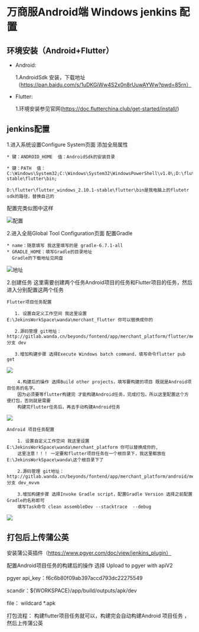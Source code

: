 # 万商服Android端 Windows jenkins 配置

##  环境安装（Android+Flutter）

* Android:

  1.AndroidSdk 安装，下载地址（https://pan.baidu.com/s/1uDKGiWw4S2x0n8rUuwAYWw?pwd=85rn）

* Flutter:

   1.环境安装参见官网(https://doc.flutterchina.club/get-started/install/)

## jenkins配置


   1.进入系统设置Configure System页面 添加全局属性

    * 键：ANDROID_HOME  值：AndroidSdk的安装目录

    * 键：PATH  值：C:\Windows\System32;C:\Windows\System32\WindowsPowerShell\v1.0\;D:\flutter\flutter_windows_2.10.1-stable\flutter\bin;

    D:\flutter\flutter_windows_2.10.1-stable\flutter\bin是我电脑上的flutetr sdk的路径，替换自己的


 配置完类似图中这样

 ![配置](https://gitee.com/wangxiongtao/mark-down-img/raw/master/img/%E5%BE%AE%E4%BF%A1%E6%88%AA%E5%9B%BE_20220812105709.png)

  2.进入全局Global Tool Configuration页面 配置Gradle

    * name：随意填写 我这里填写的是 gradle-6.7.1-all
    * GRADLE_HOME：填写Gradle的目录地址
      Gradle的下载地址见网盘

![地址](https://gitee.com/wangxiongtao/mark-down-img/raw/master/img/Gradle_20220812140136.png)

2.创建任务 这里需要创建两个任务Android项目的任务和Flutter项目的任务，然后进入分别配置这两个任务

    Flutter项目任务配置

       1. 设置自定义工作空间 我这里设置 E:\JekinsWorkSpace\wanda\merchant_flutter 你可以替换成你的

       2.源码管理 git地址：http://gitlab.wanda.cn/beyonds/fontend/app/merchant_platform/flutter/merchant_flutter.git 分支 dev

       3.增加构建步骤 选择Execute Windows batch command，填写命令flutter pub get

  ![](https://gitee.com/wangxiongtao/mark-down-img/raw/master/img/build20220812142516.png)

        4.构建后的操作 选择Build other projects，填写要构建的项目 既就是Android项目任务的名字。
        因为必须要等flutter构建完 才能构建Android任务，完成打包，所以这里配置这个方便打包，否则就是需要
        构建完flutter任务后，再去手动构建Android任务


 ![](https://gitee.com/wangxiongtao/mark-down-img/raw/master/img/build_after20220812142817.png)

    Android 项目任务配置

        1. 设置自定义工作空间 我这里设置 E:\JekinsWorkSpace\wanda\merchant_platform 你可以替换成你的,
        这里注意！！！ 一定要和flutter项目任务在一个根目录下，我这里都放在E:\JekinsWorkSpace\wanda\这个根目录下了

        2.源码管理 git地址：http://gitlab.wanda.cn/beyonds/fontend/app/merchant_platform/android/merchant_platform.git 分支 dev_mvvm

        3.增加构建步骤 选择Invoke Gradle script，配置Gradle Version 选择之前配置Gradle的名称即可
        填写Task命令 clean assembleDev --stacktrace  --debug
![](https://gitee.com/wangxiongtao/mark-down-img/raw/master/img/task_20220812150704.png)



  ## 打包后上传蒲公英

  安装蒲公英插件（https://www.pgyer.com/doc/view/jenkins_plugin）

  配置Android项目任务的构建后的操作 选择 Upload to pgyer with apiV2

  pgyer api_key：f6c6b80f09ab397accd793dc22275549

  scandir：${WORKSPACE}/app/build/outputs/apk/dev

  file：  wildcard *.apk


打包流程： 构建flutter项目任务就可以，构建完会自动构建Android 项目任务 ，然后上传蒲公英
